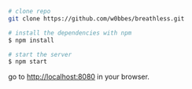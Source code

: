 ```bash
# clone repo
git clone https://github.com/w0bbes/breathless.git

# install the dependencies with npm
$ npm install

# start the server
$ npm start
```
go to [http://localhost:8080](http://localhost:8080) in your browser.


